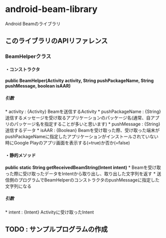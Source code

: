 android-beam-library
====================

Android Beamのライブラリ

<h2>このライブラリのAPIリファレンス</h2>
<h3>BeamHelperクラス</h3>
<h4>・コンストラクタ</h4>
<strong>public BeamHelper(Activity activity, String pushPackageName, String pushMessage, boolean isAAR)</strong>
<h5>引数</h5>
* activity : {Activity} Beamを送信するActivity
* pushPackageName : {String} 送信するメッセージを受け取るアプリケーションのパッケージ名(通常、自アプリのパッケージ名を指定することが多いと思います)
* pushMessage : {String} 送信するデータ
* isAAR : {Boolean} Beamを受け取った際、受け取った端末がpushPackageNameに指定したアプリケーションがインストールされていない時にGoogle Playのアプリ画面を表示する(=true)か否か(=false)

<h4>・静的メソッド</h4>
<strong>public static String getReceivedBeamString(Intent intent)</strong>
* Beamを受け取った際に受け取ったデータをIntentから取り出し、取り出した文字列を返す
* 送信側のプログラムでBeamHelperのコンストラクタのpushMessageに指定した文字列になる
<h5>引数</h5>
* intent : {Intent} Activityに受け取ったIntent

<h2>TODO : サンプルプログラムの作成</h2>
